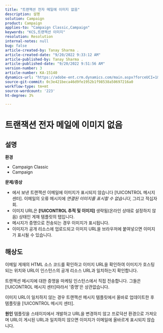 ```yaml
---
title: "트랜잭션 전자 메일에 이미지 없음"
description: 설명
solution: Campaign
product: Campaign
applies-to: "Campaign Classic,Campaign"
keywords: "KCS,트랜잭션 이미지"
resolution: Resolution
internal-notes: null
bug: false
article-created-by: Tanay Sharma .
article-created-date: "9/20/2022 9:33:12 AM"
article-published-by: Tanay Sharma .
article-published-date: "9/20/2022 9:51:56 AM"
version-number: 3
article-number: KA-15140
dynamics-url: "https://adobe-ent.crm.dynamics.com/main.aspx?forceUCI=1&pagetype=entityrecord&etn=knowledgearticle&id=961ae13a-c738-ed11-9db1-002248086735"
source-git-commit: 0c3e421beca46d9fe1952b1f98538a50697216a0
workflow-type: tm+mt
source-wordcount: '223'
ht-degree: 3%

---
```


# 트랜잭션 전자 메일에 이미지 없음

## 설명

<b>환경</b>
- Campaign Classic
- Campaign



<b>문제/증상</b>
- 에서 보낸 트랜잭션 이메일에 이미지가 표시되지 않습니다 [!UICONTROL 메시지 센터]. 이메일의 오류 메시지에 *연결된 이미지를 표시할 수 없습니다*, 그리고 적십자회.
- 이미지 URL은 <b>[!UICONTROL 추적 및 이미지]</b> 생략됨(온라인 상태로 설정하지 않음) 상태인 게재 템플릿의 탭입니다.
- 메시지가 증명으로 전송되는 경우 이미지가 표시됩니다.
- 이미지가 공개 리소스에 업로드되고 이미지 URL을 브라우저에 붙여넣으면 이미지가 표시될 수 있습니다.



## 해상도






이메일 게재의 HTML 소스 코드를 확인하고 이미지 URL을 확인하여 이미지가 호스팅되는 위치와 URL이 인스턴스의 공개 리소스 URL과 일치하는지 확인합니다.



트랜잭션 메시지에 대한 증명을 마케팅 인스턴스에서 직접 전송합니다. 그들은 [!UICONTROL 메시지 센터]따라서 &#39;증명&#39;은 상관없습니다.



이미지 URL이 일치하지 않는 경우 트랜잭션 메시지 템플릿에서 올바로 업데이트한 후 템플릿을 [!UICONTROL 메시지 센터].


<b>원인</b>
템플릿을 스테이지에서 개발하고 URL을 변경하지 않고 프로덕션 환경으로 가져오며 URL이 게시된 URL과 일치하지 않으면 이미지가 이메일에 올바르게 표시되지 않습니다.




